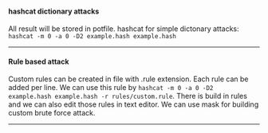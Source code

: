 #### hashcat dictionary attacks

All result will be stored in potfile.
hashcat for simple dictonary attacks: `hashcat -m 0 -a 0 -D2 example.hash example.hash`
<newline>
* * *

#### Rule based attack
Custom rules can be created in file with .rule extension.
Each rule can be added per line.
We can use this rule by `hashcat -m 0 -a 0 -D2 example.hash example.hash -r rules/custom.rule`.
<newline>
There is build in rules and we can also edit those rules in text editor.
<newline>
We can use mask for building custom brute force attack.
* * *


